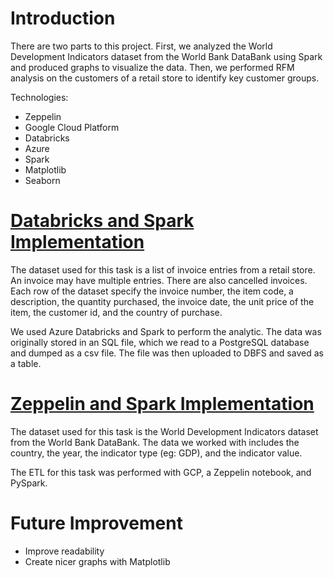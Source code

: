 # Introduction
There are two parts to this project. First, we analyzed the World Development Indicators dataset from the World Bank 
DataBank using Spark and produced graphs to visualize the data. Then, we performed RFM analysis on the customers of a
retail store to identify key customer groups.

Technologies:
- Zeppelin
- Google Cloud Platform
- Databricks
- Azure
- Spark
- Matplotlib
- Seaborn

# [Databricks and Spark Implementation](./Retail%20Data%20Analytics%20with%20PySpark.ipynb)

The dataset used for this task is a list of invoice entries from a retail store. An invoice may have multiple entries.
There are also cancelled invoices. Each row of the dataset specify the invoice number, the item code, a description, the
quantity purchased, the invoice date, the unit price of the item, the customer id, and the country of purchase.

We used Azure Databricks and Spark to perform the analytic. The data was originally stored in an SQL file, which we read to a 
PostgreSQL database and dumped as a csv file. The file was then uploaded to DBFS and saved as a table. 

# [Zeppelin and Spark Implementation](Spark%20Dataframe%20-%20WDI%20Data%20Analytics.zpln)

The dataset used for this task is the World Development Indicators dataset from the World Bank DataBank.
The data we worked with includes the country, the year, the indicator type (eg: GDP), and the indicator value.

The ETL for this task was performed with GCP, a Zeppelin notebook, and PySpark. 

# Future Improvement
- Improve readability
- Create nicer graphs with Matplotlib